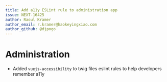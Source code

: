 ```yaml
---
title: Add a11y ESLint rule to administration app
issue: NEXT-16425
author: Raoul Kramer
author_email: r.kramer@haokeyingxiao.com 
author_github: @djpogo
---
```

# Administration
* Added `vuejs-accessibility` to twig files eslint rules to help developers remember a11y
